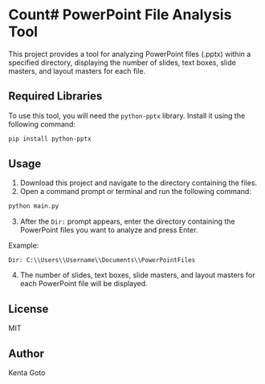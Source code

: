 # Count# PowerPoint File Analysis Tool

This project provides a tool for analyzing PowerPoint files (.pptx) within a specified directory, displaying the number of slides, text boxes, slide masters, and layout masters for each file.

## Required Libraries

To use this tool, you will need the `python-pptx` library. Install it using the following command:

```sh
pip install python-pptx
```

## Usage

1. Download this project and navigate to the directory containing the files.
2. Open a command prompt or terminal and run the following command:

```sh
python main.py
```

3. After the `Dir:` prompt appears, enter the directory containing the PowerPoint files you want to analyze and press Enter.

Example:

```
Dir: C:\\Users\\Username\\Documents\\PowerPointFiles
```

4. The number of slides, text boxes, slide masters, and layout masters for each PowerPoint file will be displayed.

## License
MIT

## Author
Kenta Goto